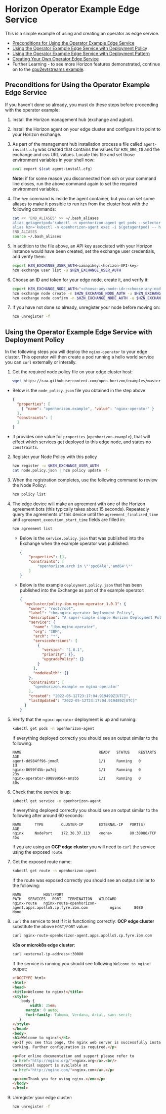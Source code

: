 # Horizon Operator Example Edge Service

This is a simple example of using and creating an operator as edge service.

- [Preconditions for Using the Operator Example Edge Service](#preconditions)
- [Using the Operator Example Edge Service with Deployment Policy](#using-operator-policy)
- [Using the Operator Example Edge Service with Deployment Pattern](PatternRegister.md)
- [Creating Your Own Operator Edge Service](CreateService.md)
- Further Learning - to see more Horizon features demonstrated, continue on to the [cpu2evtstreams example](../../evtstreams/cpu2evtstreams).

## <a id=preconditions></a> Preconditions for Using the Operator Example Edge Service

If you haven't done so already, you must do these steps before proceeding with the operator example:

1. Install the Horizon management hub (exchange and agbot).

2. Install the Horizon agent on your edge cluster and configure it to point to your Horizon exchange.

3. As part of the management hub installation process a file called `agent-install.cfg` was created that contains the values for `HZN_ORG_ID` and the exchange and css URL values. Locate this file and set those environment variables in your shell now:

   ```bash
   eval export $(cat agent-install.cfg)
   ```

   **Note**: if for some reason you disconnected from ssh or your command line closes, run the above command again to set the required environment variables.

4. The `hzn` command is inside the agent container, but you can set some aliases to make it possible to run `hzn` from the cluster host with the following commands:

   ```bash
   cat << 'END_ALIASES' >> ~/.bash_aliases
   alias getagentpod='kubectl -n openhorizon-agent get pods --selector=app=agent -o jsonpath={.items[*].metadata.name}'
   alias hzn='kubectl -n openhorizon-agent exec -i $(getagentpod) -- hzn'
   END_ALIASES
   source ~/.bash_aliases
   ```

5. In addition to the file above, an API key associated with your Horizon instance would have been created, set the exchange user credentials, and verify them:

   ```bash
   export HZN_EXCHANGE_USER_AUTH=iamapikey:<horizon-API-key>
   hzn exchange user list -u $HZN_EXCHANGE_USER_AUTH
   ```

6. Choose an ID and token for your edge node, create it, and verify it:

   ```bash
   export HZN_EXCHANGE_NODE_AUTH="<choose-any-node-id>:<choose-any-node-token>"
   hzn exchange node create -n $HZN_EXCHANGE_NODE_AUTH -u $HZN_EXCHANGE_USER_AUTH -T "<device/cluster>"
   hzn exchange node confirm -n $HZN_EXCHANGE_NODE_AUTH -u $HZN_EXCHANGE_USER_AUTH
   ```

7. If you have not done so already, unregister your node before moving on:

   ```bash
   hzn unregister -f
   ```

## <a id=using-operator-policy></a> Using the Operator Example Edge Service with Deployment Policy

In the following steps you will deploy the `nginx-operator` to your edge cluster. This operator will then create a pod running a hello world service you can `curl` externally or interally.

1. Get the required node policy file on your edge cluster host:

   ```bash
   wget https://raw.githubusercontent.com/open-horizon/examples/master/edge/services/nginx-operator/horizon/node.policy.json
   ```

  - Below is the `node_policy.json` file you obtained in the step above:

    ```json
    {
      "properties": [
        { "name": "openhorizon.example", "value": "nginx-operator" }
      ],
      "constraints": [
      ]
    }
    ```

  - It provides one value for `properties` (`openhorizon.example`), that will effect which services get deployed to this edge node, and states no `constraints`.

2. Register your Node Policy with this policy

   ```bash
   hzn register -u $HZN_EXCHANGE_USER_AUTH
   cat node.policy.json | hzn policy update -f-
   ```

3. When the registration completes, use the following command to review the Node Policy:

   ```bash
   hzn policy list
   ```

4. The edge device will make an agreement with one of the Horizon agreement bots (this typically takes about 15 seconds). Repeatedly query the agreements of this device until the `agreement_finalized_time` and `agreement_execution_start_time` fields are filled in:

   ```bash
   hzn agreement list
   ```

   - Below is the `service.policy.json` that was published into the Exchange when the example operator was published:

     ```json
     {
         "properties": [],
         "constraints": [
             "openhorizon.arch in \"'ppc64le','amd64'\""
         ]
     }
     ```

   - Below is the example `deployment.policy.json` that has been published into the Exchange as part of the example operator:

     ```json
     {
       "mycluster/policy-ibm.nginx-operator_1.0.1": {
         "owner": "root/root",
         "label": "ibm.nginx-operator Deployment Policy",
         "description": "A super-simple sample Horizon Deployment Policy",
         "service": {
           "name": "ibm.nginx-operator",
           "org": "IBM",
           "arch": "*",
           "serviceVersions": [
             {
               "version": "1.0.1",
               "priority": {},
               "upgradePolicy": {}
             }
           ],
           "nodeHealth": {}
         },
         "constraints": [
           "openhorizon.example == nginx-operator"
         ],
         "created": "2022-05-12T23:17:04.919499Z[UTC]",
         "lastUpdated": "2022-05-12T23:17:04.919489Z[UTC]"
       }
     }
     ```

5. Verify that the `nginx-operator` deployment is up and running:

   ```bash
   kubectl get pods -n openhorizon-agent
   ```

   If everything deployed correctly you should see an output similar to the following:

   ```text
   NAME                                   READY   STATUS    RESTARTS   AGE
   agent-dd984ff96-jmmdl                  1/1     Running   0          1d
   nginx-8699f45b-pw7dj                   1/1     Running   0          23s
   nginx-operator-898999564-nnzb5         1/1     Running   0          50s
   ```

6. Check that the service is up:

   ```bash
   kubectl get service -n openhorizon-agent
   ```

   If everything deployed correctly you should see an output similar to the following after around 60 seconds:

   ```text
   NAME      TYPE        CLUSTER-IP       EXTERNAL-IP   PORT(S)         AGE
   nginx     NodePort    172.30.37.113    <none>        80:30080/TCP    45s
   ```

   If you are using an **OCP edge cluster** you will need to `curl` the service using the exposed `route`.

7. Get the exposed route name:

   ```bash
   kubectl get route -n openhorizon-agent
   ```

   If the route was exposed correctly you should see an output similar to the following:

   ```text
   NAME          HOST/PORT                                                    PATH   SERVICES   PORT   TERMINATION   WILDCARD
   nginx-route   nginx-route-openhorizon-agent.apps.apollo5.cp.fyre.ibm.com          nginx      8080                 None
   ```

8. `curl` the service to test if it is functioning correctly:
   **OCP edge cluster** substitute the above `HOST/PORT` value:
   ```bash
   curl nginx-route-openhorizon-agent.apps.apollo5.cp.fyre.ibm.com
   ```

   **k3s or microk8s edge cluster**:
   ```bash
   curl <external-ip-address>:30080
   ```

   If the service is running you should see following `Welcome to nginx!` output:

   ```html
   <!DOCTYPE html>
   <html>
   <head>
   <title>Welcome to nginx!</title>
   <style>
       body {
           width: 35em;
         margin: 0 auto;
         font-family: Tahoma, Verdana, Arial, sans-serif;
      }
   </style>
   </head>
   <body>
   <h1>Welcome to nginx!</h1>
   <p>If you see this page, the nginx web server is successfully installed and
   working. Further configuration is required.</p>

   <p>For online documentation and support please refer to
   <a href="http://nginx.org/">nginx.org</a>.<br/>
   Commercial support is available at
   <a href="http://nginx.com/">nginx.com</a>.</p>

   <p><em>Thank you for using nginx.</em></p>
   </body>
   </html>
   ```

9. Unregister your edge cluster:

   ```bash
   hzn unregister -f
   ```
